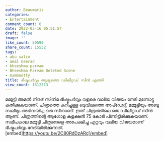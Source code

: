 ```yaml
---
author: Beaumaris
categories:
- Entertainment
comment_count: 0
date: 2022-03-16 05:51:57
draft: false
image: ''
like_count: 50590
share_count: 15532
tags:
- abu salim
- amal neerad
- bheeshma parvam
- Bheeshma Parvam Deleted Scene
- mammootty
title: ഭീഷ്മപർവ്വം ആദ്യത്തെ ഡിലീറ്റഡ് സീൻ എത്തി
view_count: 1612513
---
```


മമ്മൂട്ടി അമൽ നീരദ് സിനിമ ഭീഷ്മപർവ്വം വളരെ വലിയ വിജയം നേടി മുന്നോട്ടു കുതിക്കുകയാണ്. ചിത്രത്തെ കുറിച്ചുള്ള ഒടുവിലത്തെ അപ്ഡേറ്റ്, മമ്മൂട്ടിയും അബു സലീമും അഭിനയിച്ച ഒരു സീനാണ്. ഇത് ചിത്രത്തിലെ ഒരു ഡിലീറ്റഡ് സീൻ ആണ്. ചിത്രത്തിന്റെ ആഗോള കളക്ഷൻ 75 കോടി പിന്നിട്ടിരിക്കുകയാണ്. സമീപകാല മമ്മൂട്ടി ചിത്രങ്ങളെ അപേക്ഷിച്ചു ഏറ്റവും വലിയ വിജയമാണ് ഭീഷ്മപർവ്വം നേടിയിരിക്കുന്നത്. [embed]https://youtu.be/2C80RdDzARc[/embed]